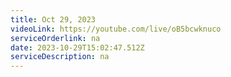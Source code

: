 ```yaml
---
title: Oct 29, 2023
videoLink: https://youtube.com/live/oB5bcwknuco
serviceOrderlink: na
date: 2023-10-29T15:02:47.512Z
serviceDescription: n﻿a
---
```

